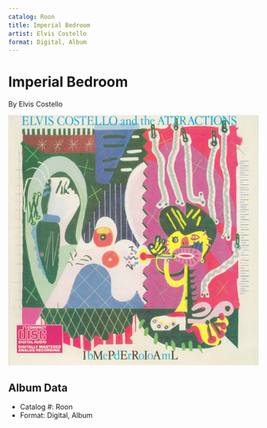 ```yaml
---
catalog: Roon
title: Imperial Bedroom
artist: Elvis Costello
format: Digital, Album
---
```


# Imperial Bedroom

By Elvis Costello

![](../../assets/albumcovers/Elvis_Costello-Imperial_Bedroom.png)

## Album Data

- Catalog #: Roon
- Format: Digital, Album

